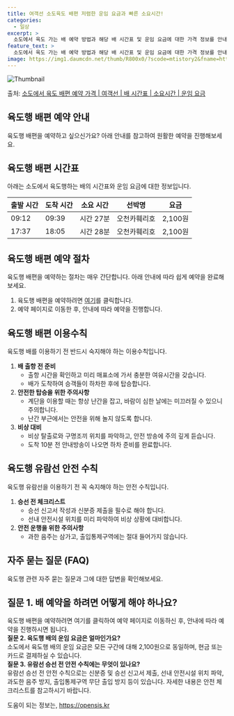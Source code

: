 ```yaml
---
title: 여객선 소도육도 배편 저렴한 운임 요금과 빠른 소요시간!
categories:
  - 일상
excerpt: >
  소도에서 육도 가는 배 예약 방법과 해당 배 시간표 및 운임 요금에 대한 가격 정보를 안내 드리겠습니다. 안전하고 재밋는 육도행 여행을 위해 아래 정보 참고하시기 바랍니다. 육도행 배편 예약하기 👈 클릭소도에서 육도행 배 시간표출발 시간도착 시간소요 시간선박명요금09:1209:390시간 27분오천카훼리호2,100원17:3718:050시간 28분오천카훼리호2,100원육도행 배편 예약하기 👈 클릭소도에서 육도행 여객선 탑승 시 이용수칙여객선에 탑승하기 전에는 아래의 이용수칙을 꼭 숙지해야 합니다. 1. 배 출항 전 준비 1) 출항 시간을 확인하고 미리 매표소에 가서 충분한 여유시간을 갖습니다. 2) 배가 도착하여 승객들이 하차한 후에 탑승합니다. 2. 안전한 탑승을 위한 주의사항 3) 계단을 이용할 때는 항..
feature_text: >
  소도에서 육도 가는 배 예약 방법과 해당 배 시간표 및 운임 요금에 대한 가격 정보를 안내 드리겠습니다. 안전하고 재밋는 육도행 여행을 위해 아래 정보 참고하시기 바랍니다. 육도행 배편 예약하기 👈 클릭소도에서 육도행 배 시간표출발 시간도착 시간소요 시간선박명요금09:1209:390시간 27분오천카훼리호2,100원17:3718:050시간 28분오천카훼리호2,100원육도행 배편 예약하기 👈 클릭소도에서 육도행 여객선 탑승 시 이용수칙여객선에 탑승하기 전에는 아래의 이용수칙을 꼭 숙지해야 합니다. 1. 배 출항 전 준비 1) 출항 시간을 확인하고 미리 매표소에 가서 충분한 여유시간을 갖습니다. 2) 배가 도착하여 승객들이 하차한 후에 탑승합니다. 2. 안전한 탑승을 위한 주의사항 3) 계단을 이용할 때는 항..
image: https://img1.daumcdn.net/thumb/R800x0/?scode=mtistory2&fname=https%3A%2F%2Fblog.kakaocdn.net%2Fdn%2FbUY0Pn%2FbtsHBSM1OTZ%2FJmdPBx2o7yRbBz7z1Kc8Nk%2Fimg.webp
---
```


![Thumbnail](https://img1.daumcdn.net/thumb/R800x0/?scode=mtistory2&fname=https%3A%2F%2Fblog.kakaocdn.net%2Fdn%2FbUY0Pn%2FbtsHBSM1OTZ%2FJmdPBx2o7yRbBz7z1Kc8Nk%2Fimg.webp)

<p>출처: <a href="https://opensis.kr/entry/%EC%86%8C%EB%8F%84%EC%97%90%EC%84%9C-%EC%9C%A1%EB%8F%84-%EB%B0%B0%ED%8E%B8-%EC%98%88%EC%95%BD-%EA%B0%80%EA%B2%A9-%EC%97%AC%EA%B0%9D%EC%84%A0-%EB%B0%B0-%EC%8B%9C%EA%B0%84%ED%91%9C-%EC%86%8C%EC%9A%94%EC%8B%9C%EA%B0%84-%EC%9A%B4%EC%9E%84-%EC%9A%94%EA%B8%88" rel="dofollow">소도에서 육도 배편 예약 가격 | 여객선 | 배 시간표 | 소요시간 | 운임 요금</a> </p>

## 육도행 배편 예약 안내

육도행 배편을 예약하고 싶으신가요? 아래 안내를 참고하여 원활한 예약을 진행해보세요.

## **육도행 배편 시간표**

아래는 소도에서 육도행하는 배의 시간표와 운임 요금에 대한 정보입니다.

**출발 시간** | **도착 시간** | **소요 시간** | **선박명** | **요금**  
---|---|---|---|---  
09:12 | 09:39 | 시간 27분 | 오천카훼리호 | 2,100원  
17:37 | 18:05 | 시간 28분 | 오천카훼리호 | 2,100원  
  


## **육도행 배편 예약 절차**

육도행 배편을 예약하는 절차는 매우 간단합니다. 아래 안내에 따라 쉽게 예약을 완료해보세요.

  1. 육도행 배편을 예약하려면 [여기](https://opensis.kr/entry/%EC%86%8C%EB%8F%84%EC%97%90%EC%84%9C-%EC%9C%A1%EB%8F%84-%EB%B0%B0%ED%8E%B8-%EC%98%88%EC%95%BD-%EA%B0%80%EA%B2%A9-%EC%97%AC%EA%B0%9D%EC%84%A0-%EB%B0%B0-%EC%8B%9C%EA%B0%84%ED%91%9C-%EC%86%8C%EC%9A%94%EC%8B%9C%EA%B0%84-%EC%9A%B4%EC%9E%84-%EC%9A%94%EA%B8%88)를 클릭합니다.
  2. 예약 페이지로 이동한 후, 안내에 따라 예약을 진행합니다.

## **육도행 배편 이용수칙**

육도행 배를 이용하기 전 반드시 숙지해야 하는 이용수칙입니다.

  1. **배 출항 전 준비**
     * 출항 시간을 확인하고 미리 매표소에 가서 충분한 여유시간을 갖습니다.
     * 배가 도착하여 승객들이 하차한 후에 탑승합니다.
  2. **안전한 탑승을 위한 주의사항**
     * 계단을 이용할 때는 항상 난간을 잡고, 바람이 심한 날에는 미끄러질 수 있으니 주의합니다.
     * 난간 부근에서는 안전을 위해 놀지 않도록 합니다.
  3. **비상 대비**
     * 비상 탈출로와 구명조끼 위치를 파악하고, 안전 방송에 주의 깊게 듣습니다.
     * 도착 10분 전 안내방송이 나오면 하차 준비를 완료합니다.



## **육도행 유람선 안전 수칙**

육도행 유람선을 이용하기 전 꼭 숙지해야 하는 안전 수칙입니다.

  1. **승선 전 체크리스트**
     * 승선 신고서 작성과 신분증 제출을 필수로 해야 합니다.
     * 선내 안전시설 위치를 미리 파악하여 비상 상황에 대비합니다.
  2. **안전 운행을 위한 주의사항**
     * 과한 음주는 삼가고, 출입통제구역에는 절대 들어가지 않습니다.



## **자주 묻는 질문 (FAQ)**

육도행 관련 자주 묻는 질문과 그에 대한 답변을 확인해보세요.

**질문 1. 배 예약을 하려면 어떻게 해야 하나요?**  
---  
육도행 배편을 예약하려면 여기를 클릭하여 예약 페이지로 이동하신 후, 안내에 따라 예약을 진행하시면 됩니다.  
**질문 2. 육도행 배의 운임 요금은 얼마인가요?**  
소도에서 육도행 배의 운임 요금은 모든 구간에 대해 2,100원으로 동일하며, 현금 또는 카드로 결제하실 수 있습니다.  
**질문 3. 유람선 승선 전 안전 수칙에는 무엇이 있나요?**  
유람선 승선 전 안전 수칙으로는 신분증 및 승선 신고서 제출, 선내 안전시설 위치 파악, 과도한 음주 방지, 출입통제구역 무단 출입 방지
등이 있습니다. 자세한 내용은 안전 체크리스트를 참고하시기 바랍니다.  
  


 

도움이 되는 정보는, <a href="https://opensis.kr" rel="dofollow">https://opensis.kr</a>


